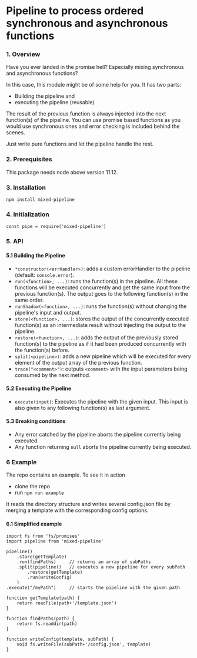 # Pipeline to process ordered synchronous and asynchronous functions

### 1. Overview

Have you ever landed in the promise hell? Especially mixing synchronous and asynchronous functions?

In this case, this module might be of some help for you.
It has two parts:
- Building the pipeline and
- executing the pipeline (reusable)

The result of the previous function is always injected into the next function(s) of the pipeline.
You can use promise based functions as you would use synchronous ones and error checking is included behind the scenes.

Just write pure functions and let the pipeline handle the rest.

### 2. Prerequisites

This package needs node above version 11.12.

### 3. Installation

`npm install mixed-pipeline`

### 4. Initialization

`const pipe = require('mixed-pipeline')`

### 5. API
#### 5.1 Building the Pipeline
- `*constructor(<errHandler>)`: adds a custom errorHandler to the pipeline (default: `console.error`).
- `run(<function>, ...)`: runs the function(s) in the pipeline. All these functions will be executed concurrently and get the same input from the previous function(s). The output goes to the following function(s) in the same order.
- `runShadow(<function>, ...)`: runs the function(s) without changing the pipeline's input and output.
- `store(<function>, ...)`: stores the output of the concurrently executed function(s) as an intermediate result without injecting the output to the pipeline.
- `restore(<function>, ...)`: adds the output of the previously stored function(s) to the pipeline as if it had been produced concurrently with the function(s) before.
- `split(<pipeline>)`: adds a new pipeline which will be executed for every element of the output array of the previous function.
- `trace("<comment>")`: outputs `<comment>` with the input parameters being consumed by the next method.

#### 5.2 Executing the Pipeline
- `execute(input)`: Executes the pipeline with the given input. This input is also given to any following function(s) as last argument.

#### 5.3 Breaking conditions
- Any error catched by the pipeline aborts the pipeline currently being executed.
- Any function returning `null` aborts the pipeline currently being executed.

### 6 Example

The repo contains an example. To see it in action
- clone the repo
- run `npm run example`

It reads the directory structure and writes several config.json file by merging a template with the corresponding config options.

#### 6.1 Simplified example

```
import fs from 'fs/promises'
import pipeline from 'mixed-pipeline'

pipeline()
    .store(getTemplate)
    .run(findPaths)     // returns an array of subPaths
    .split(pipeline()   // executes a new pipeline for every subPath
        .restore(getTemplate)
        .run(writeConfig)
    )
.execute("/myPath")     // starts the pipeline with the given path

function getTemplate(path) {
    return readFile(path+'/template.json')
}

function findPaths(path) {
    return fs.readdir(path)
}

function writeConfig(template, subPath) {
    void fs.writeFile(subPath+'/config.json', template)
}
```
